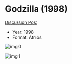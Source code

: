 # Godzilla (1998)

[Discussion Post](https://www.avsforum.com/threads/bass-eq-for-filtered-movies.2995212/post-58069598)

* Year: 1998
* Format: Atmos

![img 0](https://i.imgur.com/rYun179.jpg)

![img 1](https://i.imgur.com/HJILbUv.jpg)

